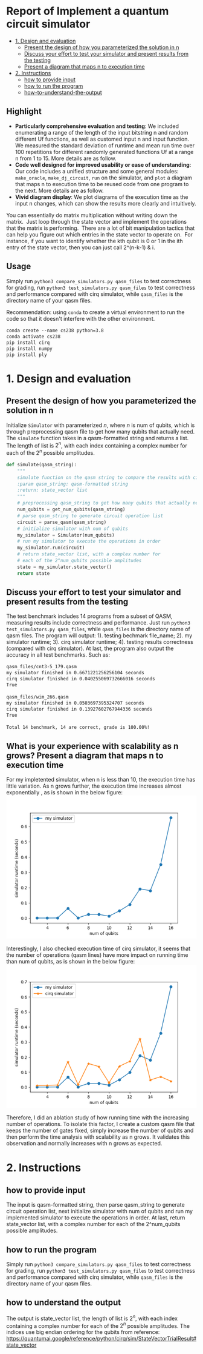 # Report of Implement a quantum circuit simulator


* [1. Design and evaluation](#1-design-and-evaluation)
  * [Present the design of how you parameterized the solution in n](#present-the-design-of-how-you-parameterized-the-solution-in-n) 
  * [Discuss your effort to test your simulator and present results from the testing](#discuss-your-effort-to-test-your-simulator-and-present-results-from-the-testing)
  * [Present a diagram that maps n to execution time](#what-is-your-experience-with-scalability-as-n-grows-present-a-diagram-that-maps-n-to-execution-time)
* [2. Instructions](#2-instructions)
  * [how to provide input](#how-to-provide-input) 
  * [how to run the program](#how-to-run-the-program)
  * [how-to-understand-the-output](#how-to-understand-the-output)


## Highlight

- **Particularly comprehensive evaluation and testing**: We included enumerating a range of the length of the input bitstring n and random different Uf functions, as well as customed input n and input function. We measured the standard deviation of runtime and mean run time over 100 repetitions for different randomly generated functions Uf at a range n from 1 to 15. More details are as follow.
- **Code well designed for improved usability or ease of understanding**: Our code includes a unified structure and some general modules: `make_oracle`, `make_dj_circuit`, `run` on the simulator, and `plot` a diagram that maps n to execution time to be reused code from one program to the next. More details are as follow.
- **Vivid diagram display**: We plot diagrams of the execution time as the input n changes, which can show the results more clearly and intuitively.


You can essentially do matrix multiplication without writing down the matrix.  Just loop through the state vector and implement the operations that the matrix is performing.  There are a lot of bit manipulation tactics that can help you figure out which entries in the state vector to operate on.  For instance, if you want to identify whether the kth qubit is 0 or 1 in the ith entry of the state vector, then you can just call 2^(n-k-1) & i.  


## Usage

Simply run `python3 compare_simulators.py qasm_files` to test correctness for grading, run `python3 test_simulators.py qasm_files` to test correctness and performance compared with cirq simulator, while `qasm_files` is the directory name of your qasm files.

Recommendation: using `conda` to create a virtual environment to run the code so that it doesn't interfere with the other environment.

```
conda create --name cs238 python=3.8
conda activate cs238
pip install cirq
pip install numpy
pip install ply
```



# 1. Design and evaluation

## Present the design of how you parameterized the solution in n

Initialize `Simulator` with parameterized $n$, where $n$ is num of qubits, which is through preprocessing qasm file to get how many qubits that actually need. The `simulate` function takes in a qasm-formatted string and returns a list. The length of list is $2^n$, with each index containing a complex number for each of the $2^n$ possible amplitudes.

```python
def simulate(qasm_string):
    """
    simulate function on the qasm string to compare the results with cirq simulator
    :param qasm_string: qasm-formatted string
    :return: state_vector list
    """
    # preprocessing qasm_string to get how many qubits that actually need
    num_qubits = get_num_qubits(qasm_string)
    # parse qasm_string to generate circuit operation list
    circuit = parse_qasm(qasm_string)
    # initialize simulator with num of qubits
    my_simulator = Simulator(num_qubits)
    # run my simulator to execute the operations in order
    my_simulator.run(circuit)
    # return state_vector list, with a complex number for
    # each of the 2^num_qubits possible amplitudes
    state = my_simulator.state_vector()
    return state
```

## Discuss your effort to test your simulator and present results from the testing

The test benchmark includes 14 programs from a subset of QASM, measuring results include correctness and performance. Just run `python3 test_simulators.py qasm_files`, while `qasm_files` is the directory name of qasm files. The program will output: 1). testing bechmark file_name; 2). my simulator runtime; 3). cirq simulator runtime; 4). testing results correctness (compared with cirq simulator). At last, the program also output the accuracy in all test benchmarks. Such as:

```
qasm_files/cnt3-5_179.qasm
my simulator finished in 0.6671221256256104 seconds
cirq simulator finished in 0.040255069732666016 seconds
True

qasm_files/wim_266.qasm
my simulator finished in 0.0503697395324707 seconds
cirq simulator finished in 0.13927602767944336 seconds
True

Total 14 benchmark, 14 are correct, grade is 100.00%!

```

## What is your experience with scalability as n grows? Present a diagram that maps n to execution time

For my impletented simulator, when n is less than 10, the execution time has little variation. As n grows further, the execution time increases almost exponentially , as is shown in the below figure:
![my_simulator_time](my_simulator_time.png)

Interestingly, I also checked execution time of cirq simulator, it seems that the number of operations (qasm lines) have more impact on running time than num of qubits, as is shown in the below figure:
![simulator_time](simulator_time.png)

Therefore, I did an ablation study of how running time with the increasing number of operations. To isolate this factor, I create a custom qasm file that keeps the number of gates fixed, simply increase the number of qubits and then perform the time analysis with scalability as n grows. It validates this observation and normally increases with n grows as expected.


# 2. Instructions

## how to provide input

The input is qasm-formatted string, then parse qasm_string to generate circuit operation list, next initialize simulator with num of qubits and run my implemented simulator to execute the operations in order. At last, return state_vector list, with a complex number for each of the 2^num_qubits possible amplitudes.

## how to run the program

Simply run `python3 compare_simulators.py qasm_files` to test correctness for grading, run `python3 test_simulators.py qasm_files` to test correctness and performance compared with cirq simulator, while `qasm_files` is the directory name of your qasm files.

## how to understand the output

The output is state_vector list, the length of list is $2^n$, with each index containing a complex number for each of the $2^n$ possible amplitudes. The indices use big endian ordering for the qubits from reference: https://quantumai.google/reference/python/cirq/sim/StateVectorTrialResult#state_vector
